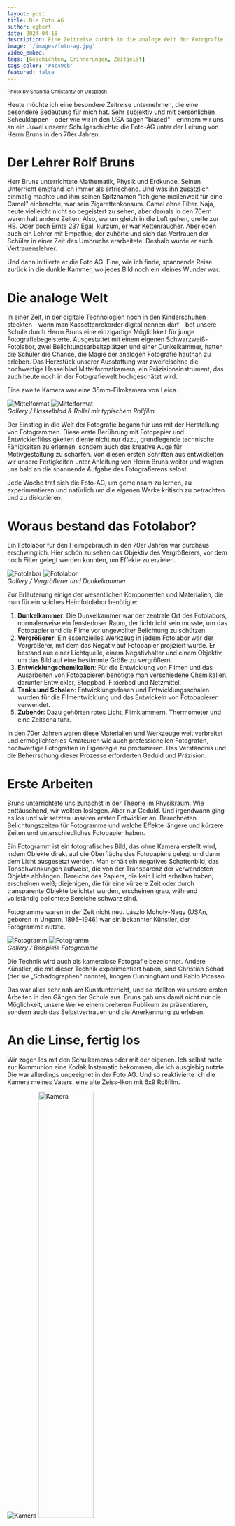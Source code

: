 ```yaml
---
layout: post
title: Die Foto AG
author: egbert
date: 2024-04-18
description: Eine Zeitreise zurück in die analoge Welt der Fotografie - Der Lehrer Rolf Bruns initiert die erste Foto AG
image: '/images/foto-ag.jpg'
video_embed: 
tags: [Geschichten, Erinnerungen, Zeitgeist]
tags_color: '#4c49cb'
featured: false
---
```


<small>Photo by [Shannia Christanty](https://unsplash.com/@shanniacy?utm_content=creditCopyText&utm_medium=referral&utm_source=unsplash) on [Unsplash](https://unsplash.com/photos/a-close-up-of-a-film-strip-with-a-building-in-the-background-VLcR2YhFHN8?utm_content=creditCopyText&utm_medium=referral&utm_source=unsplash)</small>

Heute möchte ich eine besondere Zeitreise unternehmen, die eine besondere Bedeutung für mich hat. Sehr subjektiv und mit persönlichen Scheuklappen - oder wie wir in den USA sagen "biased" - erinnern wir uns an ein Juwel unserer Schulgeschichte: die Foto-AG unter der Leitung von Herrn Bruns in den 70er Jahren.

# Der Lehrer Rolf Bruns

Herr Bruns unterrichtete Mathematik, Physik und Erdkunde. Seinen Unterricht empfand ich immer als erfrischend. Und was ihn zusätzlich einmalig machte und ihm seinen Spitznamen "ich gehe meilenweit für eine Camel" einbrachte, war sein Zigarettenkonsum. Camel ohne Filter. Naja, heute vielleicht nicht so begeistert zu sehen, aber damals in den 70ern waren halt andere Zeiten. Also, warum gleich in die Luft gehen, greife zur HB. Oder doch Ernte 23? Egal, kurzum, er war Kettenraucher. Aber eben auch ein Lehrer mit Empathie, der zuhörte und sich das Vertrauen der Schüler in einer Zeit des Umbruchs erarbeitete. Deshalb wurde er auch Vertrauenslehrer.

Und dann initiierte er die Foto AG. Eine, wie ich finde, spannende Reise zurück in die dunkle Kammer, wo jedes Bild noch ein kleines Wunder war.

# Die analoge Welt

In einer Zeit, in der digitale Technologien noch in den Kinderschuhen steckten - wenn man Kassettenrekorder digital nennen darf - bot unsere Schule durch Herrn Bruns eine einzigartige Möglichkeit für junge Fotografiebegeisterte. Ausgestattet mit einem eigenen Schwarzweiß-Fotolabor, zwei Belichtungsarbeitsplätzen und einer Dunkelkammer, hatten die Schüler die Chance, die Magie der analogen Fotografie hautnah zu erleben. Das Herzstück unserer Ausstattung war zweifelsohne die hochwertige Hasselblad Mittelformatkamera, ein Präzisionsinstrument, das auch heute noch in der Fotografiewelt hochgeschätzt wird.

Eine zweite Kamera war eine 35mm-Filmkamera von Leica.

<div class="gallery-box">
  <div class="gallery gallery--post">
    <img src="/images/hasselblad1.jpg" loading="lazy" alt="Mittelformat">
    <img src="/images/hasselblad2.jpg" loading="lazy" alt="Mittelformat">
  </div>
  <em>Gallery / Hasselblad & Rollei mit typischem Rollfilm</em>
</div>

Der Einstieg in die Welt der Fotografie begann für uns mit der Herstellung von Fotogrammen. Diese erste Berührung mit Fotopapier und Entwicklerflüssigkeiten diente nicht nur dazu, grundlegende technische Fähigkeiten zu erlernen, sondern auch das kreative Auge für Motivgestaltung zu schärfen. Von diesen ersten Schritten aus entwickelten wir unsere Fertigkeiten unter Anleitung von Herrn Bruns weiter und wagten uns bald an die spannende Aufgabe des Fotografierens selbst.

Jede Woche traf sich die Foto-AG, um gemeinsam zu lernen, zu experimentieren und natürlich um die eigenen Werke kritisch zu betrachten und zu diskutieren.

# Woraus bestand das Fotolabor?

Ein Fotolabor für den Heimgebrauch in den 70er Jahren war durchaus erschwinglich. 
Hier schön zu sehen das Objektiv des Vergrößerers, vor dem noch Filter gelegt werden konnten, um Effekte zu erzielen.

<div class="gallery-box">
  <div class="gallery gallery--post">
    <img src="/images/Fotolabor1.jpg" loading="lazy" alt="Fotolabor">
    <img src="/images/Fotolabor2.jpg" loading="lazy" alt="Fotolabor">
  </div>
  <em>Gallery / Vergrößerer und Dunkelkammer</em>
</div>

Zur Erläuterung einige der wesentlichen Komponenten und Materialien, die man für ein solches Heimfotolabor benötigte:

1. **Dunkelkammer**: Die Dunkelkammer war der zentrale Ort des Fotolabors, normalerweise ein fensterloser Raum, der lichtdicht sein musste, um das Fotopapier und die Filme vor ungewollter Belichtung zu schützen.
2. **Vergrößerer**: Ein essenzielles Werkzeug in jedem Fotolabor war der Vergrößerer, mit dem das Negativ auf Fotopapier projiziert wurde. Er bestand aus einer Lichtquelle, einem Negativhalter und einem Objektiv, um das Bild auf eine bestimmte Größe zu vergrößern.
3. **Entwicklungschemikalien**: Für die Entwicklung von Filmen und das Ausarbeiten von Fotopapieren benötigte man verschiedene Chemikalien, darunter Entwickler, Stoppbad, Fixierbad und Netzmittel.
4. **Tanks und Schalen**: Entwicklungsdosen und Entwicklungsschalen wurden für die Filmentwicklung und das Entwickeln von Fotopapieren verwendet.
5. **Zubehör**: Dazu gehörten rotes Licht, Filmklammern, Thermometer und eine Zeitschaltuhr.

In den 70er Jahren waren diese Materialien und Werkzeuge weit verbreitet und ermöglichten es Amateuren wie auch professionellen Fotografen, hochwertige Fotografien in Eigenregie zu produzieren. Das Verständnis und die Beherrschung dieser Prozesse erforderten Geduld und Präzision.

# Erste Arbeiten

Bruns unterrichtete uns zunächst in der Theorie im Physikraum. Wie enttäuschend, wir wollten loslegen. Aber nur Geduld. Und irgendwann ging es los und wir setzten unseren ersten Entwickler an. Berechneten Belichtungszeiten für Fotogramme und welche Effekte längere und kürzere Zeiten und unterschiedliches Fotopapier haben.

Ein Fotogramm ist ein fotografisches Bild, das ohne Kamera erstellt wird, indem Objekte direkt auf die Oberfläche des Fotopapiers gelegt und dann dem Licht ausgesetzt werden. Man erhält ein negatives Schattenbild, das Tonschwankungen aufweist, die von der Transparenz der verwendeten Objekte abhängen. Bereiche des Papiers, die kein Licht erhalten haben, erscheinen weiß; diejenigen, die für eine kürzere Zeit oder durch transparente Objekte belichtet wurden, erscheinen grau, während vollständig belichtete Bereiche schwarz sind.

Fotogramme waren in der Zeit nicht neu. László Moholy-Nagy (USAn, geboren in Ungarn, 1895–1946) war ein bekannter Künstler, der Fotogramme nutzte.

<div class="gallery-box">
  <div class="gallery gallery--post">
    <img src="/images/fotogramm1.jpg" loading="lazy" alt="Fotogramm">
    <img src="/images/fotogramm2.jpg" loading="lazy" alt="Fotogramm">
  </div>
  <em>Gallery / Beispiele Fotogramme</em>
</div>

Die Technik wird auch als kameralose Fotografie bezeichnet. Andere Künstler, die mit dieser Technik experimentiert haben, sind Christian Schad (der sie „Schadographen" nannte), Imogen Cunningham und Pablo Picasso.

Das war alles sehr nah am Kunstunterricht, und so stellten wir unsere ersten Arbeiten in den Gängen der Schule aus. Bruns gab uns damit nicht nur die Möglichkeit, unsere Werke einem breiteren Publikum zu präsentieren, sondern auch das Selbstvertrauen und die Anerkennung zu erleben.

# An die Linse, fertig los

Wir zogen los mit den Schulkameras oder mit der eigenen. Ich selbst hatte zur Kommunion eine Kodak Instamatic bekommen, die ich ausgiebig nutzte. Die war allerdings ungeeignet in der Foto AG. Und so reaktivierte ich die Kamera meines Vaters, eine alte Zeiss-Ikon mit 6x9 Rollfilm.

<div class="gallery-box">
  <div class="gallery gallery--post">
    <img src="/images/kodakinstamatic.jpg" loading="lazy" alt="Kamera">
    <img src="/images/zeiss-ikon-Ikonta.jpeg" loading="lazy" alt="Kamera" style="width: 50%;">
    <img src="/images/Voigtlaender.jpg" loading="lazy" alt="Kamera" style="width: 50%;">
  </div>
  <em>Gallery / Erste Kameras</em>
</div>

Nach der ersten Exkursion ging es daran, zum ersten Mal Filme zu entwickeln.

Mit sehr viel Geduld zeigte uns Mr. Camel, wie ein Film in die Entwicklertrommel zu bekommen ist. Nicht einfach! Und dann ging es in die Dunkelkammer, und das Ganze wurde am lebenden Objekt in der Finsternis wiederholt.

Das Ergebnis war der erste selbst entwickelte Film und das Sahnehäubchen: die dann hergestellten Papierabzüge.

Nicht viele meiner Fotos bzw. Negative habe ich noch. Die Aufnahme des Sadecki-Denkmals an der Lippe habe ich noch in der Chronik des ASV Dorsten verwendet. Und dann hier noch eine Aufnahme meines treuen Dackels, Scotty (genau, beam me up).

<div class="gallery-box">
  <div class="gallery gallery--post">
    <img src="/images/scotty.jpg" loading="lazy" alt="Scotty">
    <img src="/images/sadecki-asv.jpg" loading="lazy" alt="Sadecki Denkmal">
  </div>
  <em>Gallery / Once Upon a Time</em>
</div>

Bei mir wurde es dann während der Foto-AG noch ein eigenes Fotolabor, das ich mir zusammengespart hatte. Das Objektiv war von Rodenstock, und ich habe "Tonnen an Material" entwickelt, auch uralt Fotos der Familie und Bruns konnte man immer um Rat fragen.

Ich hatte noch etliche Jahre Kontakt mit Rolf Bruns, und wir haben uns ausgetauscht. Mein letzter Besuch und Kontakt war, um ein geliehenes Buch "Fotos: Selbst entwickeln - Selbst vergrößern: Kreatives Gestalten und praktische Technik - Color und Schwarzweiß" abzuholen. Das war so 1978.

Für mich sind die Erfahrungen und Erinnerungen, die wir in der Foto-AG sammeln durften, unvergesslich. Fotografie und später Film haben mich mein Leben lang begleitet. Rolf Bruns lehrte uns nicht nur über Blenden, Belichtungszeiten und Komposition, sondern auch über Geduld, Präzision und künstlerischen Ausdruck.

Vielen Dank, "Camel ohne Filter".

**P.S.**

Dank **Johannes Götte** gibt es dieses Foto - aufgenommen während der Verabschiedung 2016 - auf dem rechts der Zugang "Fotolabor" zu sehen ist (links geht es zur Lehrüche, die gab es damals noch nicht)

<div class="gallery-box">
  <div class="gallery gallery--post">
    <img src="/images/verabschiedung-goette2.jpg" loading="lazy" alt="Fotolabor">
    <img src="/images/verabschiedung-goette5-physikraum.jpg" loading="lazy" alt="Physik" style="width: 50%;">
  </div>
  <em>Gallery / Fotolabor & Physikraum</em>
</div>

**P.P.S**
Du hast eine Geschichte? Fotos? Dann schreib was unter "Kontakt"